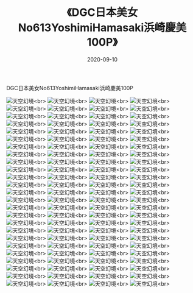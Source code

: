 ﻿---
layout: post
title: 《DGC日本美女No613YoshimiHamasaki浜崎慶美100P》
date: 2020-09-10
img: http://photo.orgx.cf/性感/2020/DGC日本美女No613YoshimiHamasaki浜崎慶美100P/000.jpg
tags: [美女,性感,泳衣]
---

DGC日本美女No613YoshimiHamasaki浜崎慶美100P



![天空幻境](http://photo.orgx.cf/性感/2020/DGC日本美女No613YoshimiHamasaki浜崎慶美100P/001.jpg''天空幻境'')<br>
![天空幻境](http://photo.orgx.cf/性感/2020/DGC日本美女No613YoshimiHamasaki浜崎慶美100P/002.jpg''天空幻境'')<br>
![天空幻境](http://photo.orgx.cf/性感/2020/DGC日本美女No613YoshimiHamasaki浜崎慶美100P/003.jpg''天空幻境'')<br>
![天空幻境](http://photo.orgx.cf/性感/2020/DGC日本美女No613YoshimiHamasaki浜崎慶美100P/004.jpg''天空幻境'')<br>
![天空幻境](http://photo.orgx.cf/性感/2020/DGC日本美女No613YoshimiHamasaki浜崎慶美100P/005.jpg''天空幻境'')<br>
![天空幻境](http://photo.orgx.cf/性感/2020/DGC日本美女No613YoshimiHamasaki浜崎慶美100P/006.jpg''天空幻境'')<br>
![天空幻境](http://photo.orgx.cf/性感/2020/DGC日本美女No613YoshimiHamasaki浜崎慶美100P/007.jpg''天空幻境'')<br>
![天空幻境](http://photo.orgx.cf/性感/2020/DGC日本美女No613YoshimiHamasaki浜崎慶美100P/008.jpg''天空幻境'')<br>
![天空幻境](http://photo.orgx.cf/性感/2020/DGC日本美女No613YoshimiHamasaki浜崎慶美100P/009.jpg''天空幻境'')<br>
![天空幻境](http://photo.orgx.cf/性感/2020/DGC日本美女No613YoshimiHamasaki浜崎慶美100P/010.jpg''天空幻境'')<br>
![天空幻境](http://photo.orgx.cf/性感/2020/DGC日本美女No613YoshimiHamasaki浜崎慶美100P/011.jpg''天空幻境'')<br>
![天空幻境](http://photo.orgx.cf/性感/2020/DGC日本美女No613YoshimiHamasaki浜崎慶美100P/012.jpg''天空幻境'')<br>
![天空幻境](http://photo.orgx.cf/性感/2020/DGC日本美女No613YoshimiHamasaki浜崎慶美100P/013.jpg''天空幻境'')<br>
![天空幻境](http://photo.orgx.cf/性感/2020/DGC日本美女No613YoshimiHamasaki浜崎慶美100P/014.jpg''天空幻境'')<br>
![天空幻境](http://photo.orgx.cf/性感/2020/DGC日本美女No613YoshimiHamasaki浜崎慶美100P/015.jpg''天空幻境'')<br>
![天空幻境](http://photo.orgx.cf/性感/2020/DGC日本美女No613YoshimiHamasaki浜崎慶美100P/016.jpg''天空幻境'')<br>
![天空幻境](http://photo.orgx.cf/性感/2020/DGC日本美女No613YoshimiHamasaki浜崎慶美100P/017.jpg''天空幻境'')<br>
![天空幻境](http://photo.orgx.cf/性感/2020/DGC日本美女No613YoshimiHamasaki浜崎慶美100P/018.jpg''天空幻境'')<br>
![天空幻境](http://photo.orgx.cf/性感/2020/DGC日本美女No613YoshimiHamasaki浜崎慶美100P/019.jpg''天空幻境'')<br>
![天空幻境](http://photo.orgx.cf/性感/2020/DGC日本美女No613YoshimiHamasaki浜崎慶美100P/020.jpg''天空幻境'')<br>
![天空幻境](http://photo.orgx.cf/性感/2020/DGC日本美女No613YoshimiHamasaki浜崎慶美100P/021.jpg''天空幻境'')<br>
![天空幻境](http://photo.orgx.cf/性感/2020/DGC日本美女No613YoshimiHamasaki浜崎慶美100P/022.jpg''天空幻境'')<br>
![天空幻境](http://photo.orgx.cf/性感/2020/DGC日本美女No613YoshimiHamasaki浜崎慶美100P/023.jpg''天空幻境'')<br>
![天空幻境](http://photo.orgx.cf/性感/2020/DGC日本美女No613YoshimiHamasaki浜崎慶美100P/024.jpg''天空幻境'')<br>
![天空幻境](http://photo.orgx.cf/性感/2020/DGC日本美女No613YoshimiHamasaki浜崎慶美100P/025.jpg''天空幻境'')<br>
![天空幻境](http://photo.orgx.cf/性感/2020/DGC日本美女No613YoshimiHamasaki浜崎慶美100P/026.jpg''天空幻境'')<br>
![天空幻境](http://photo.orgx.cf/性感/2020/DGC日本美女No613YoshimiHamasaki浜崎慶美100P/027.jpg''天空幻境'')<br>
![天空幻境](http://photo.orgx.cf/性感/2020/DGC日本美女No613YoshimiHamasaki浜崎慶美100P/028.jpg''天空幻境'')<br>
![天空幻境](http://photo.orgx.cf/性感/2020/DGC日本美女No613YoshimiHamasaki浜崎慶美100P/029.jpg''天空幻境'')<br>
![天空幻境](http://photo.orgx.cf/性感/2020/DGC日本美女No613YoshimiHamasaki浜崎慶美100P/030.jpg''天空幻境'')<br>
![天空幻境](http://photo.orgx.cf/性感/2020/DGC日本美女No613YoshimiHamasaki浜崎慶美100P/031.jpg''天空幻境'')<br>
![天空幻境](http://photo.orgx.cf/性感/2020/DGC日本美女No613YoshimiHamasaki浜崎慶美100P/032.jpg''天空幻境'')<br>
![天空幻境](http://photo.orgx.cf/性感/2020/DGC日本美女No613YoshimiHamasaki浜崎慶美100P/033.jpg''天空幻境'')<br>
![天空幻境](http://photo.orgx.cf/性感/2020/DGC日本美女No613YoshimiHamasaki浜崎慶美100P/034.jpg''天空幻境'')<br>
![天空幻境](http://photo.orgx.cf/性感/2020/DGC日本美女No613YoshimiHamasaki浜崎慶美100P/035.jpg''天空幻境'')<br>
![天空幻境](http://photo.orgx.cf/性感/2020/DGC日本美女No613YoshimiHamasaki浜崎慶美100P/036.jpg''天空幻境'')<br>
![天空幻境](http://photo.orgx.cf/性感/2020/DGC日本美女No613YoshimiHamasaki浜崎慶美100P/037.jpg''天空幻境'')<br>
![天空幻境](http://photo.orgx.cf/性感/2020/DGC日本美女No613YoshimiHamasaki浜崎慶美100P/038.jpg''天空幻境'')<br>
![天空幻境](http://photo.orgx.cf/性感/2020/DGC日本美女No613YoshimiHamasaki浜崎慶美100P/039.jpg''天空幻境'')<br>
![天空幻境](http://photo.orgx.cf/性感/2020/DGC日本美女No613YoshimiHamasaki浜崎慶美100P/040.jpg''天空幻境'')<br>
![天空幻境](http://photo.orgx.cf/性感/2020/DGC日本美女No613YoshimiHamasaki浜崎慶美100P/041.jpg''天空幻境'')<br>
![天空幻境](http://photo.orgx.cf/性感/2020/DGC日本美女No613YoshimiHamasaki浜崎慶美100P/042.jpg''天空幻境'')<br>
![天空幻境](http://photo.orgx.cf/性感/2020/DGC日本美女No613YoshimiHamasaki浜崎慶美100P/043.jpg''天空幻境'')<br>
![天空幻境](http://photo.orgx.cf/性感/2020/DGC日本美女No613YoshimiHamasaki浜崎慶美100P/044.jpg''天空幻境'')<br>
![天空幻境](http://photo.orgx.cf/性感/2020/DGC日本美女No613YoshimiHamasaki浜崎慶美100P/045.jpg''天空幻境'')<br>
![天空幻境](http://photo.orgx.cf/性感/2020/DGC日本美女No613YoshimiHamasaki浜崎慶美100P/046.jpg''天空幻境'')<br>
![天空幻境](http://photo.orgx.cf/性感/2020/DGC日本美女No613YoshimiHamasaki浜崎慶美100P/047.jpg''天空幻境'')<br>
![天空幻境](http://photo.orgx.cf/性感/2020/DGC日本美女No613YoshimiHamasaki浜崎慶美100P/048.jpg''天空幻境'')<br>
![天空幻境](http://photo.orgx.cf/性感/2020/DGC日本美女No613YoshimiHamasaki浜崎慶美100P/049.jpg''天空幻境'')<br>
![天空幻境](http://photo.orgx.cf/性感/2020/DGC日本美女No613YoshimiHamasaki浜崎慶美100P/050.jpg''天空幻境'')<br>
![天空幻境](http://photo.orgx.cf/性感/2020/DGC日本美女No613YoshimiHamasaki浜崎慶美100P/051.jpg''天空幻境'')<br>
![天空幻境](http://photo.orgx.cf/性感/2020/DGC日本美女No613YoshimiHamasaki浜崎慶美100P/052.jpg''天空幻境'')<br>
![天空幻境](http://photo.orgx.cf/性感/2020/DGC日本美女No613YoshimiHamasaki浜崎慶美100P/053.jpg''天空幻境'')<br>
![天空幻境](http://photo.orgx.cf/性感/2020/DGC日本美女No613YoshimiHamasaki浜崎慶美100P/054.jpg''天空幻境'')<br>
![天空幻境](http://photo.orgx.cf/性感/2020/DGC日本美女No613YoshimiHamasaki浜崎慶美100P/055.jpg''天空幻境'')<br>
![天空幻境](http://photo.orgx.cf/性感/2020/DGC日本美女No613YoshimiHamasaki浜崎慶美100P/056.jpg''天空幻境'')<br>
![天空幻境](http://photo.orgx.cf/性感/2020/DGC日本美女No613YoshimiHamasaki浜崎慶美100P/057.jpg''天空幻境'')<br>
![天空幻境](http://photo.orgx.cf/性感/2020/DGC日本美女No613YoshimiHamasaki浜崎慶美100P/058.jpg''天空幻境'')<br>
![天空幻境](http://photo.orgx.cf/性感/2020/DGC日本美女No613YoshimiHamasaki浜崎慶美100P/059.jpg''天空幻境'')<br>
![天空幻境](http://photo.orgx.cf/性感/2020/DGC日本美女No613YoshimiHamasaki浜崎慶美100P/060.jpg''天空幻境'')<br>
![天空幻境](http://photo.orgx.cf/性感/2020/DGC日本美女No613YoshimiHamasaki浜崎慶美100P/061.jpg''天空幻境'')<br>
![天空幻境](http://photo.orgx.cf/性感/2020/DGC日本美女No613YoshimiHamasaki浜崎慶美100P/062.jpg''天空幻境'')<br>
![天空幻境](http://photo.orgx.cf/性感/2020/DGC日本美女No613YoshimiHamasaki浜崎慶美100P/063.jpg''天空幻境'')<br>
![天空幻境](http://photo.orgx.cf/性感/2020/DGC日本美女No613YoshimiHamasaki浜崎慶美100P/064.jpg''天空幻境'')<br>
![天空幻境](http://photo.orgx.cf/性感/2020/DGC日本美女No613YoshimiHamasaki浜崎慶美100P/065.jpg''天空幻境'')<br>
![天空幻境](http://photo.orgx.cf/性感/2020/DGC日本美女No613YoshimiHamasaki浜崎慶美100P/066.jpg''天空幻境'')<br>
![天空幻境](http://photo.orgx.cf/性感/2020/DGC日本美女No613YoshimiHamasaki浜崎慶美100P/067.jpg''天空幻境'')<br>
![天空幻境](http://photo.orgx.cf/性感/2020/DGC日本美女No613YoshimiHamasaki浜崎慶美100P/068.jpg''天空幻境'')<br>
![天空幻境](http://photo.orgx.cf/性感/2020/DGC日本美女No613YoshimiHamasaki浜崎慶美100P/069.jpg''天空幻境'')<br>
![天空幻境](http://photo.orgx.cf/性感/2020/DGC日本美女No613YoshimiHamasaki浜崎慶美100P/070.jpg''天空幻境'')<br>
![天空幻境](http://photo.orgx.cf/性感/2020/DGC日本美女No613YoshimiHamasaki浜崎慶美100P/071.jpg''天空幻境'')<br>
![天空幻境](http://photo.orgx.cf/性感/2020/DGC日本美女No613YoshimiHamasaki浜崎慶美100P/072.jpg''天空幻境'')<br>
![天空幻境](http://photo.orgx.cf/性感/2020/DGC日本美女No613YoshimiHamasaki浜崎慶美100P/073.jpg''天空幻境'')<br>
![天空幻境](http://photo.orgx.cf/性感/2020/DGC日本美女No613YoshimiHamasaki浜崎慶美100P/074.jpg''天空幻境'')<br>
![天空幻境](http://photo.orgx.cf/性感/2020/DGC日本美女No613YoshimiHamasaki浜崎慶美100P/075.jpg''天空幻境'')<br>
![天空幻境](http://photo.orgx.cf/性感/2020/DGC日本美女No613YoshimiHamasaki浜崎慶美100P/076.jpg''天空幻境'')<br>
![天空幻境](http://photo.orgx.cf/性感/2020/DGC日本美女No613YoshimiHamasaki浜崎慶美100P/077.jpg''天空幻境'')<br>
![天空幻境](http://photo.orgx.cf/性感/2020/DGC日本美女No613YoshimiHamasaki浜崎慶美100P/078.jpg''天空幻境'')<br>
![天空幻境](http://photo.orgx.cf/性感/2020/DGC日本美女No613YoshimiHamasaki浜崎慶美100P/079.jpg''天空幻境'')<br>
![天空幻境](http://photo.orgx.cf/性感/2020/DGC日本美女No613YoshimiHamasaki浜崎慶美100P/080.jpg''天空幻境'')<br>
![天空幻境](http://photo.orgx.cf/性感/2020/DGC日本美女No613YoshimiHamasaki浜崎慶美100P/081.jpg''天空幻境'')<br>
![天空幻境](http://photo.orgx.cf/性感/2020/DGC日本美女No613YoshimiHamasaki浜崎慶美100P/082.jpg''天空幻境'')<br>
![天空幻境](http://photo.orgx.cf/性感/2020/DGC日本美女No613YoshimiHamasaki浜崎慶美100P/083.jpg''天空幻境'')<br>
![天空幻境](http://photo.orgx.cf/性感/2020/DGC日本美女No613YoshimiHamasaki浜崎慶美100P/084.jpg''天空幻境'')<br>
![天空幻境](http://photo.orgx.cf/性感/2020/DGC日本美女No613YoshimiHamasaki浜崎慶美100P/085.jpg''天空幻境'')<br>
![天空幻境](http://photo.orgx.cf/性感/2020/DGC日本美女No613YoshimiHamasaki浜崎慶美100P/086.jpg''天空幻境'')<br>
![天空幻境](http://photo.orgx.cf/性感/2020/DGC日本美女No613YoshimiHamasaki浜崎慶美100P/087.jpg''天空幻境'')<br>
![天空幻境](http://photo.orgx.cf/性感/2020/DGC日本美女No613YoshimiHamasaki浜崎慶美100P/088.jpg''天空幻境'')<br>
![天空幻境](http://photo.orgx.cf/性感/2020/DGC日本美女No613YoshimiHamasaki浜崎慶美100P/089.jpg''天空幻境'')<br>
![天空幻境](http://photo.orgx.cf/性感/2020/DGC日本美女No613YoshimiHamasaki浜崎慶美100P/090.jpg''天空幻境'')<br>
![天空幻境](http://photo.orgx.cf/性感/2020/DGC日本美女No613YoshimiHamasaki浜崎慶美100P/091.jpg''天空幻境'')<br>
![天空幻境](http://photo.orgx.cf/性感/2020/DGC日本美女No613YoshimiHamasaki浜崎慶美100P/092.jpg''天空幻境'')<br>
![天空幻境](http://photo.orgx.cf/性感/2020/DGC日本美女No613YoshimiHamasaki浜崎慶美100P/093.jpg''天空幻境'')<br>
![天空幻境](http://photo.orgx.cf/性感/2020/DGC日本美女No613YoshimiHamasaki浜崎慶美100P/094.jpg''天空幻境'')<br>
![天空幻境](http://photo.orgx.cf/性感/2020/DGC日本美女No613YoshimiHamasaki浜崎慶美100P/095.jpg''天空幻境'')<br>
![天空幻境](http://photo.orgx.cf/性感/2020/DGC日本美女No613YoshimiHamasaki浜崎慶美100P/096.jpg''天空幻境'')<br>
![天空幻境](http://photo.orgx.cf/性感/2020/DGC日本美女No613YoshimiHamasaki浜崎慶美100P/097.jpg''天空幻境'')<br>
![天空幻境](http://photo.orgx.cf/性感/2020/DGC日本美女No613YoshimiHamasaki浜崎慶美100P/098.jpg''天空幻境'')<br>
![天空幻境](http://photo.orgx.cf/性感/2020/DGC日本美女No613YoshimiHamasaki浜崎慶美100P/099.jpg''天空幻境'')<br>
![天空幻境](http://photo.orgx.cf/性感/2020/DGC日本美女No613YoshimiHamasaki浜崎慶美100P/100.jpg''天空幻境'')<br>
